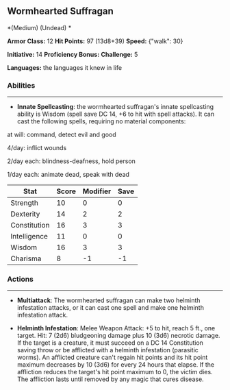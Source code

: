 ## Wormhearted Suffragan
*(Medium) (Undead) *

**Armor Class:** 12
**Hit Points:** 97 (13d8+39)
**Speed:** {"walk": 30}

**Initiative:** 14
**Proficiency Bonus:**
**Challenge:** 5

**Languages:** the languages it knew in life

### Abilities
 --- 
- **Innate Spellcasting**: the wormhearted suffragan's innate spellcasting ability is Wisdom (spell save DC 14, +6 to hit with spell attacks). It can cast the following spells, requiring no material components:

at will: command, detect evil and good

4/day: inflict wounds

2/day each: blindness-deafness, hold person

1/day each: animate dead, speak with dead



| Stat | Score | Modifier | Save |
| ---- | ---- | ---- | ---- |
| Strength | 10 | 0 | 0 |
| Dexterity | 14 | 2 | 2 |
| Constitution | 16 | 3 | 3 |
| Intelligence | 11 | 0 | 0 |
| Wisdom | 16 | 3 | 3 |
| Charisma | 8 | -1 | -1 |

### Actions
 --- 
- **Multiattack**: The wormhearted suffragan can make two helminth infestation attacks, or it can cast one spell and make one helminth infestation attack.

- **Helminth Infestation**: Melee Weapon Attack: +5 to hit, reach 5 ft., one target. Hit: 7 (2d6) bludgeoning damage plus 10 (3d6) necrotic damage. If the target is a creature, it must succeed on a DC 14 Constitution saving throw or be afflicted with a helminth infestation (parasitic worms). An afflicted creature can't regain hit points and its hit point maximum decreases by 10 (3d6) for every 24 hours that elapse. If the affliction reduces the target's hit point maximum to 0, the victim dies. The affliction lasts until removed by any magic that cures disease.

